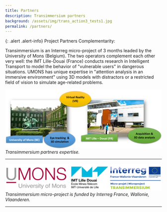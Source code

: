 ```yaml
---
title: Partners
description: Transimmersium partners
background: /assets/img/trans_action3_tests1.jpg
permalink: /partners/
---
```


{: .alert .alert-info}
Project Partners Complementarity:

Transimmersium is an Interreg micro-project of 3 months leaded by the University of Mons (Belgium). The two operators complement each other very well: the IMT Lille-Douai (France) conducts research in Intelligent Transport to model the behavior of "vulnerable users" in dangerous situations. UMONS has unique expertise in "attention analysis in an immersive environment" using 3D models with distractors or a restricted field of vision to simulate age-related problems.

![Project partners](https://raw.githubusercontent.com/numediart/Transimmersium/main/assets/img/trans_partners_expertise.jpg)
_Transimmersium partners expertise._

---

![Project partners](https://raw.githubusercontent.com/numediart/Transimmersium/main/assets/img/trans_partners.jpg)
_Transimmersium micro-project is funded by Interreg France, Wallonie, Vlaanderen._

---
